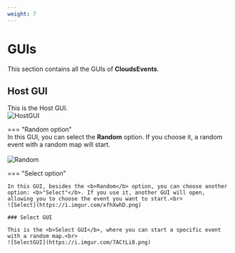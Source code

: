 ```yaml
---
weight: 7
---
```


# GUIs  

This section contains all the GUIs of <b>CloudsEvents</b>.  

## Host GUI  

This is the Host GUI.<br>
![HostGUI](https://i.imgur.com/M2oTvgI.png)  

=== "Random option"  
    In this GUI, you can select the <b>Random</b> option. If you choose it, a random event with a random map will start.<br>  
    ![Random](https://i.imgur.com/P6l4oPS.png)  

=== "Select option"  

    In this GUI, besides the <b>Random</b> option, you can choose another option: <b>"Select"</b>. If you use it, another GUI will open, allowing you to choose the event you want to start.<br> 
    ![Select](https://i.imgur.com/xfhXwhD.png)

    ### Select GUI   

    This is the <b>Select GUI</b>, where you can start a specific event with a random map.<br>
    ![SelectGUI](https://i.imgur.com/7ACtLi8.png)